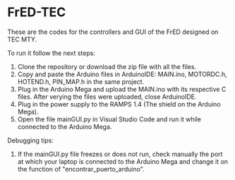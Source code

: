 # FrED-TEC
These are the codes for the controllers and GUI of the FrED designed on TEC MTY.

To run it follow the next steps:
1. Clone the repository or download the zip file with all the files.
2. Copy and paste the Arduino files in ArduinoIDE: MAIN.ino, MOTORDC.h, HOTEND.h, PIN_MAP.h in the same project.
3. Plug in the Arduino Mega and upload the MAIN.ino with its respective C files. After verying the files were uploaded, close ArduinoIDE.
4. Plug in the power supply to the RAMPS 1.4 (The shield on the Arduino Mega).
5. Open the file mainGUI.py in Visual Studio Code and run it while connected to the Arduino Mega.

Debugging tips:
1. If the mainGUI.py file freezes or does not run, check manually the port at which your laptop is connected to the Arduino Mega and change it on the function of "encontrar_puerto_arduino".

